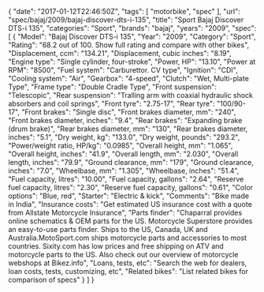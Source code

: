 {
    "date": "2017-01-12T22:46:50Z",
    "tags": [
        "motorbike",
        "spec"
    ],
    "url": "spec\/bajaj\/2009\/bajaj-discover-dts-i-135",
    "title": "Sport Bajaj Discover DTS-i 135",
    "categories": "Sport",
    "brands": "bajaj",
    "years": "2009",
    "spec": [
        {
            "Model": "Bajaj Discover DTS-i 135",
            "Year": "2009",
            "Category": "Sport",
            "Rating": "68.2 out of 100. Show full rating and compare with other bikes",
            "Displacement, ccm": "134.21",
            "Displacement, cubic inches": "8.19",
            "Engine type": "Single cylinder, four-stroke",
            "Power, HP": "13.10",
            "Power at RPM": "8500",
            "Fuel system": "Carburettor. CV type",
            "Ignition": "CDI",
            "Cooling system": "Air",
            "Gearbox": "4-speed",
            "Clutch": "Wet, Multi-plate Type",
            "Frame type": "Double Cradle Type",
            "Front suspension": "Telescopic",
            "Rear suspension": "Tralling arm with coaxial hydraulic shock absorbers and coil springs",
            "Front tyre": "2.75-17",
            "Rear tyre": "100\/90-17",
            "Front brakes": "Single disc",
            "Front brakes diameter, mm": "240",
            "Front brakes diameter, inches": "9.4",
            "Rear brakes": "Expanding brake (drum brake)",
            "Rear brakes diameter, mm": "130",
            "Rear brakes diameter, inches": "5.1",
            "Dry weight, kg": "133.0",
            "Dry weight, pounds": "293.2",
            "Power\/weight ratio, HP\/kg": "0.0985",
            "Overall height, mm": "1.065",
            "Overall height, inches": "41.9",
            "Overall length, mm": "2.030",
            "Overall length, inches": "79.9",
            "Ground clearance, mm": "179",
            "Ground clearance, inches": "7.0",
            "Wheelbase, mm": "1.305",
            "Wheelbase, inches": "51.4",
            "Fuel capacity, litres": "10.00",
            "Fuel capacity, gallons": "2.64",
            "Reserve fuel capacity, litres": "2.30",
            "Reserve fuel capacity, gallons": "0.61",
            "Color options": "Blue, red",
            "Starter": "Electric & kick",
            "Comments": "Bike made in India",
            "Insurance costs": "Get estimated US insurance cost with a quote from Allstate Motorcycle Insurance",
            "Parts finder": "Chaparral provides online schematics & OEM parts for the US.   Motorcycle Superstore provides an easy-to-use parts finder. Ships to the US, Canada, UK and Australia.MotoSport.com ships motorcycle parts and accessories to most countries.    Sixity.com has low prices and free shipping on ATV and motorcycle parts to the US. Also check out our overview of motorcycle webshops at Bikez.info",
            "Loans, tests, etc": "Search the web for dealers, loan costs, tests, customizing, etc",
            "Related bikes": "List related bikes for comparison of specs"
        }
    ]
}